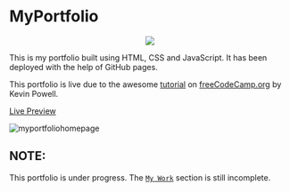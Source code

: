 # MyPortfolio
<p align="center">
 <img src="https://thumbs.gfycat.com/BriefRaggedBighornsheep.webp">
</p>

This is my portfolio built using HTML, CSS and JavaScript. It has been deployed with the help of GitHub pages.

This portfolio is live due to the awesome [tutorial](https://www.youtube.com/watch?v=_xkSvufmjEs) on [freeCodeCamp.org](https://www.youtube.com/channel/UC8butISFwT-Wl7EV0hUK0BQ) by Kevin Powell.

[Live Preview](https://utkarsh299-tech.github.io/myportfolio/)

![myportfoliohomepage](https://github.com/Utkarsh299-tech/myportfolio/blob/master/myportfolio.png)

## NOTE:
This portfolio is under progress. The [`My Work`](https://utkarsh299-tech.github.io/myportfolio/#work) section is still incomplete.
